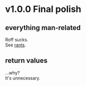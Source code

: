 # v1.0.0 Final polish

## everything man-related

Roff sucks.  
See [rants](https://github.com/SchokiCoder/gohui/blob/main/docs/rants.md#manpages).  

## return values

...why?  
It's unnecessary.  
